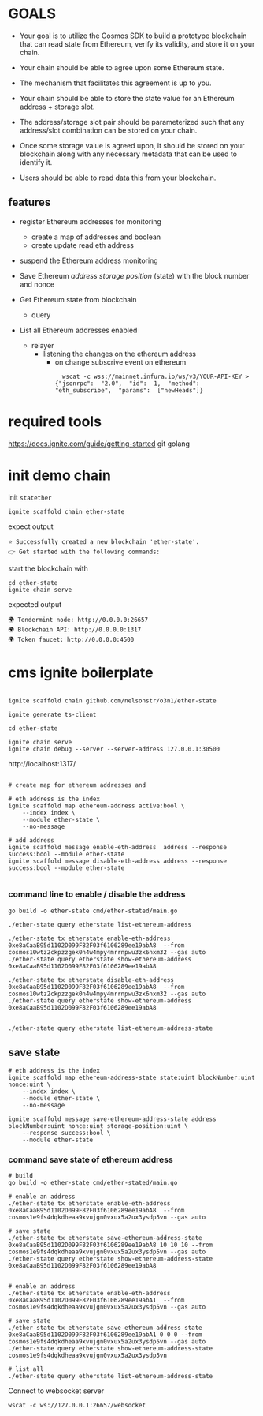 # GOALS
* Your goal is to utilize the Cosmos SDK to build a prototype blockchain that can read state from Ethereum, 
verify its validity, and store it on your chain.

* Your chain should be able to agree upon some Ethereum state.

* The mechanism that facilitates this agreement is up to you.

* Your chain should be able to store the state value for an Ethereum address  + storage slot.

* The address/storage slot pair should be parameterized such that any address/slot 
combination can be stored on your chain.

* Once some storage value is agreed upon,
it should be stored on your blockchain along with any necessary metadata that can be used to identify it.

* Users should be able to read data this from your blockchain.





## features

* register Ethereum addresses for monitoring
  * create a map of addresses and boolean
  * create update read eth address

* suspend the Ethereum address monitoring

* Save Ethereum *address storage position* (state) with the block number and nonce

* Get Ethereum state from blockchain
  * query 

* List all Ethereum addresses enabled

  * relayer
    * listening the changes on the ethereum address 
      * on change subscrive event on ethereum 
        ```shell
          wscat -c wss://mainnet.infura.io/ws/v3/YOUR-API-KEY > {"jsonrpc":  "2.0",  "id":  1,  "method":  "eth_subscribe",  "params":  ["newHeads"]}
        ```


# required tools
https://docs.ignite.com/guide/getting-started
git
golang

# init demo chain

init `statether`
```shell
ignite scaffold chain ether-state
```
expect output
```shell
⭐️ Successfully created a new blockchain 'ether-state'.
👉 Get started with the following commands:

```

start the blockchain with
```shell
cd ether-state
ignite chain serve

```

expected output
```shell
🌍 Tendermint node: http://0.0.0.0:26657
🌍 Blockchain API: http://0.0.0.0:1317
🌍 Token faucet: http://0.0.0.0:4500
```


# cms ignite boilerplate

```shell

ignite scaffold chain github.com/nelsonstr/o3n1/ether-state 

ignite generate ts-client

cd ether-state

ignite chain serve 
ignite chain debug --server --server-address 127.0.0.1:30500

```

http://localhost:1317/

```shell

# create map for ethereum addresses and 

# eth address is the index
ignite scaffold map ethereum-address active:bool \
    --index index \
    --module ether-state \
    --no-message

# add address
ignite scaffold message enable-eth-address  address --response success:bool --module ether-state
ignite scaffold message disable-eth-address address --response success:bool --module ether-state


```

### command line to enable / disable the address
```shell
go build -o ether-state cmd/ether-stated/main.go

./ether-state query etherstate list-ethereum-address

./ether-state tx etherstate enable-eth-address 0xe8aCaaB95d1102D099F82F03f6106289ee19abA8  --from cosmos10wtz2ckpzzgek0n4w4mpy4mrrnpwu3zx6nxm32 --gas auto  
./ether-state query etherstate show-ethereum-address  0xe8aCaaB95d1102D099F82F03f6106289ee19abA8

./ether-state tx etherstate disable-eth-address 0xe8aCaaB95d1102D099F82F03f6106289ee19abA8  --from cosmos10wtz2ckpzzgek0n4w4mpy4mrrnpwu3zx6nxm32 --gas auto  
./ether-state query etherstate show-ethereum-address  0xe8aCaaB95d1102D099F82F03f6106289ee19abA8


./ether-state query etherstate list-ethereum-address-state

```

## save state

```shell
# eth address is the index
ignite scaffold map ethereum-address-state state:uint blockNumber:uint nonce:uint \
    --index index \
    --module ether-state \
    --no-message

ignite scaffold message save-ethereum-address-state address blockNumber:uint nonce:uint storage-position:uint \
    --response success:bool \
    --module ether-state

```

### command save state of ethereum address
```shell
# build
go build -o ether-state cmd/ether-stated/main.go

# enable an address
./ether-state tx etherstate enable-eth-address 0xe8aCaaB95d1102D099F82F03f6106289ee19abA8  --from cosmos1e9fs4dqkdheaa9xvujgn0vxux5a2ux3ysdp5vn --gas auto  

# save state
./ether-state tx etherstate save-ethereum-address-state  0xe8aCaaB95d1102D099F82F03f6106289ee19abA8 10 10 10 --from cosmos1e9fs4dqkdheaa9xvujgn0vxux5a2ux3ysdp5vn --gas auto
./ether-state query etherstate show-ethereum-address-state  0xe8aCaaB95d1102D099F82F03f6106289ee19abA8


# enable an address
./ether-state tx etherstate enable-eth-address 0xe8aCaaB95d1102D099F82F03f6106289ee19abA1  --from cosmos1e9fs4dqkdheaa9xvujgn0vxux5a2ux3ysdp5vn --gas auto  

# save state
./ether-state tx etherstate save-ethereum-address-state  0xe8aCaaB95d1102D099F82F03f6106289ee19abA1 0 0 0 --from cosmos1e9fs4dqkdheaa9xvujgn0vxux5a2ux3ysdp5vn --gas auto
./ether-state query etherstate show-ethereum-address-state  cosmos1e9fs4dqkdheaa9xvujgn0vxux5a2ux3ysdp5vn

# list all 
./ether-state query etherstate list-ethereum-address-state

```

Connect to websocket server   
```shell
wscat -c ws://127.0.0.1:26657/websocket
```